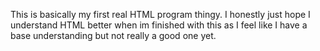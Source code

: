 This is basically my first real HTML program thingy.
I honestly just hope I understand HTML better when im finished with this as I feel like I have a base understanding but not really a good one yet.